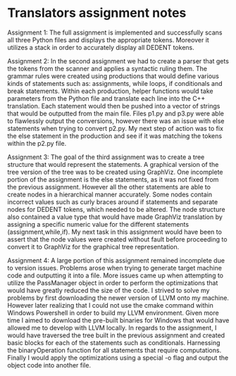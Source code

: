 # Translators assignment notes

Assignment 1:
The full assignment is implemented and successfully scans all three Python files and displays the appropriate tokens. Moreover it utilizes a stack in order to accurately display all DEDENT tokens.

Assignment 2:
In the second assignment we had to create a parser that gets the tokens from the scanner and applies a syntactic ruling them. The grammar rules were created using productions that would define various kinds of statements such as: assignments, while loops, if conditionals and break statements. Within each production, helper functions would take parameters from the Python file and translate each line into the C++ translation. Each statement would then be pushed into a vector of strings that would be outputted from the main file. Files p1.py and p3.py were able to flawlessly output the conversions, however there was an issue with else statements when trying to convert p2.py. My next step of action was to fix the else statement in the production and see if it was matching the tokens within the p2.py file.

Assignment 3:
The goal of the third assignment was to create a tree structure that would represent the statements. A graphical version of the tree version of the tree was to be created using GraphViz. One incomplete portion of the assignment is the else statements, as it was not fixed from the previous assignment. However all the other statements are able to create nodes in a hierarchical manner accurately. Some nodes contain incorrect values such as curly braces around if statements and separate nodes for DEDENT tokens, which needed to be altered. The node structure also contained a value type that would have made GraphViz translation by assigning a specific numeric value for the different statements (assignment,while,if). My next task in this assignment would have been to assert that the node values were created without fault before proceeding to convert it to GraphViz for the graphical tree representation.

Assignment 4:
A large portion of this assignment remained incomplete due to version issues. Problems arose when trying to generate target machine code and outputting it into a file. More issues came up when attempting to utilize the PassManager object in order to perform the optimizations that would have greatly reduced the size of the code. I strived to solve my problems by first downloading the newer version of LLVM onto my machine. However later realizing that I could not use the cmake command within Windows Powershell in order to build my LLVM environment. Given more time I aimed to download the pre-built binaries for Windows that would have allowed me to develop with LLVM locally. In regards to the assignment, I would have traversed the tree built in the previous assignment and created basic blocks for each of the statements such as conditionals. Harnessing the binaryOperation function for all statements that require computations. Finally I would apply the optimizations using a special -o flag and output the object code into another file. 

